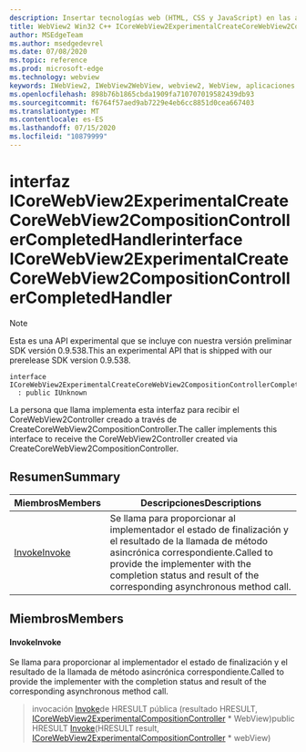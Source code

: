 ```yaml
---
description: Insertar tecnologías web (HTML, CSS y JavaScript) en las aplicaciones nativas con el control Microsoft Edge WebView2
title: WebView2 Win32 C++ ICoreWebView2ExperimentalCreateCoreWebView2CompositionControllerCompletedHandler
author: MSEdgeTeam
ms.author: msedgedevrel
ms.date: 07/08/2020
ms.topic: reference
ms.prod: microsoft-edge
ms.technology: webview
keywords: IWebView2, IWebView2WebView, webview2, WebView, aplicaciones Win32, Win32, Edge, ICoreWebView2, ICoreWebView2Controller, control de explorador, HTML Edge, ICoreWebView2ExperimentalCreateCoreWebView2CompositionControllerCompletedHandler
ms.openlocfilehash: 898b76b1865cbda1909fa710707019582439db93
ms.sourcegitcommit: f6764f57aed9ab7229e4eb6cc8851d0cea667403
ms.translationtype: MT
ms.contentlocale: es-ES
ms.lasthandoff: 07/15/2020
ms.locfileid: "10879999"
---
```

# <span data-ttu-id="0c4bf-104">interfaz ICoreWebView2ExperimentalCreateCoreWebView2CompositionControllerCompletedHandler</span><span class="sxs-lookup"><span data-stu-id="0c4bf-104">interface ICoreWebView2ExperimentalCreateCoreWebView2CompositionControllerCompletedHandler</span></span> 

> [!NOTE]
> <span data-ttu-id="0c4bf-105">Esta es una API experimental que se incluye con nuestra versión preliminar SDK versión 0.9.538.</span><span class="sxs-lookup"><span data-stu-id="0c4bf-105">This an experimental API that is shipped with our prerelease SDK version 0.9.538.</span></span>

```
interface ICoreWebView2ExperimentalCreateCoreWebView2CompositionControllerCompletedHandler
  : public IUnknown
```

<span data-ttu-id="0c4bf-106">La persona que llama implementa esta interfaz para recibir el CoreWebView2Controller creado a través de CreateCoreWebView2CompositionController.</span><span class="sxs-lookup"><span data-stu-id="0c4bf-106">The caller implements this interface to receive the CoreWebView2Controller created via CreateCoreWebView2CompositionController.</span></span>

## <span data-ttu-id="0c4bf-107">Resumen</span><span class="sxs-lookup"><span data-stu-id="0c4bf-107">Summary</span></span>

 <span data-ttu-id="0c4bf-108">Miembros</span><span class="sxs-lookup"><span data-stu-id="0c4bf-108">Members</span></span>                        | <span data-ttu-id="0c4bf-109">Descripciones</span><span class="sxs-lookup"><span data-stu-id="0c4bf-109">Descriptions</span></span>
--------------------------------|---------------------------------------------
[<span data-ttu-id="0c4bf-110">Invoke</span><span class="sxs-lookup"><span data-stu-id="0c4bf-110">Invoke</span></span>](#invoke) | <span data-ttu-id="0c4bf-111">Se llama para proporcionar al implementador el estado de finalización y el resultado de la llamada de método asincrónica correspondiente.</span><span class="sxs-lookup"><span data-stu-id="0c4bf-111">Called to provide the implementer with the completion status and result of the corresponding asynchronous method call.</span></span>

## <span data-ttu-id="0c4bf-112">Miembros</span><span class="sxs-lookup"><span data-stu-id="0c4bf-112">Members</span></span>

#### <span data-ttu-id="0c4bf-113">Invoke</span><span class="sxs-lookup"><span data-stu-id="0c4bf-113">Invoke</span></span> 

<span data-ttu-id="0c4bf-114">Se llama para proporcionar al implementador el estado de finalización y el resultado de la llamada de método asincrónica correspondiente.</span><span class="sxs-lookup"><span data-stu-id="0c4bf-114">Called to provide the implementer with the completion status and result of the corresponding asynchronous method call.</span></span>

> <span data-ttu-id="0c4bf-115">invocación [Invoke](#invoke)de HRESULT pública (resultado HRESULT, [ICoreWebView2ExperimentalCompositionController](icorewebview2experimentalcompositioncontroller.md) \* WebView)</span><span class="sxs-lookup"><span data-stu-id="0c4bf-115">public HRESULT [Invoke](#invoke)(HRESULT result, [ICoreWebView2ExperimentalCompositionController](icorewebview2experimentalcompositioncontroller.md) \* webView)</span></span>

